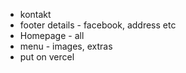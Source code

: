 - kontakt
- footer details - facebook, address etc
- Homepage - all
- menu - images, extras
- put on vercel
